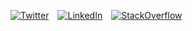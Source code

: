 [![Twitter](https://img.shields.io/badge/Twitter-1DA1F2?logo=twitter&style=plastic&logoColor=white)](https://twitter.com/drruruu)&emsp;[![LinkedIn](https://img.shields.io/badge/LinkedIn-0077B5?logo=linkedin&style=plastic)](https://www.linkedin.com/in/drewberes/)&emsp;[![StackOverflow](https://img.shields.io/badge/Stack_Overflow-FE7A16?logo=stack-overflow&style=plastic&logoColor=white)](https://stackoverflow.com/users/2570538/drruruu)
